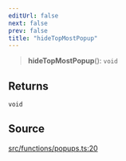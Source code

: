 ```yaml
---
editUrl: false
next: false
prev: false
title: "hideTopMostPopup"
---
```


> **hideTopMostPopup**(): `void`

## Returns

`void`

## Source

[src/functions/popups.ts:20](https://github.com/relishinc/dill-pixel/blob/c79d8e8552aaa0f13a29535c819ae67d025b4669/src/functions/popups.ts#L20)
